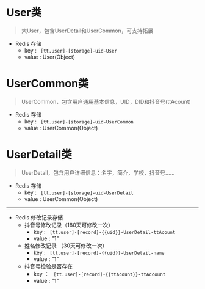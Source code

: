 # User类
> 大User，包含UserDetail和UserCommon，可支持拓展

* Redis 存储
  * key : ` [tt.user]-[storage]-uid-User`
  * value : User(Object) 



# UserCommon类
> UserCommon，包含用户通用基本信息，UID，DID和抖音号(ttAcount)

* Redis 存储
    * key : ` [tt.user]-[storage]-uid-UserCommon`
    * value : UserCommon(Object) 



# UserDetail类
> UserDetail，包含用户详细信息：名字，简介，学校，抖音号……

* Redis 存储
  * key : ` [tt.user]-[storage]-uid-UserDetail`
  * value : UserCommon(Object) 


---

* Redis 修改记录存储
  * 抖音号修改记录（180天可修改一次）
    * key : ` [tt.user]-[record]-{{uid}}-UserDetail-ttAcount`
    * value :  "1"
  * 姓名修改记录 （30天可修改一次）
    * key : ` [tt.user]-[record]-{{uid}}-UserDetail-name`
    * value :  "1"
  * 抖音号检验是否存在
    * key ： ` [tt.user]-[record]-{{ttAcount}}-ttAccount`
    * value :  "1"